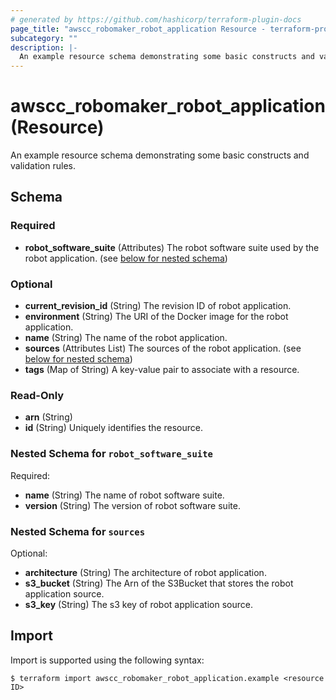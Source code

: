 ```yaml
---
# generated by https://github.com/hashicorp/terraform-plugin-docs
page_title: "awscc_robomaker_robot_application Resource - terraform-provider-awscc"
subcategory: ""
description: |-
  An example resource schema demonstrating some basic constructs and validation rules.
---
```


# awscc_robomaker_robot_application (Resource)

An example resource schema demonstrating some basic constructs and validation rules.



<!-- schema generated by tfplugindocs -->
## Schema

### Required

- **robot_software_suite** (Attributes) The robot software suite used by the robot application. (see [below for nested schema](#nestedatt--robot_software_suite))

### Optional

- **current_revision_id** (String) The revision ID of robot application.
- **environment** (String) The URI of the Docker image for the robot application.
- **name** (String) The name of the robot application.
- **sources** (Attributes List) The sources of the robot application. (see [below for nested schema](#nestedatt--sources))
- **tags** (Map of String) A key-value pair to associate with a resource.

### Read-Only

- **arn** (String)
- **id** (String) Uniquely identifies the resource.

<a id="nestedatt--robot_software_suite"></a>
### Nested Schema for `robot_software_suite`

Required:

- **name** (String) The name of robot software suite.
- **version** (String) The version of robot software suite.


<a id="nestedatt--sources"></a>
### Nested Schema for `sources`

Optional:

- **architecture** (String) The architecture of robot application.
- **s3_bucket** (String) The Arn of the S3Bucket that stores the robot application source.
- **s3_key** (String) The s3 key of robot application source.

## Import

Import is supported using the following syntax:

```shell
$ terraform import awscc_robomaker_robot_application.example <resource ID>
```
